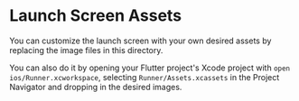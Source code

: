 # Launch Screen Assets

You can customize the launch screen with your own desired assets by replacing
the image files in this directory.

You can also do it by opening your Flutter project's Xcode project with
`open ios/Runner.xcworkspace`, selecting `Runner/Assets.xcassets` in the Project
Navigator and dropping in the desired images.
